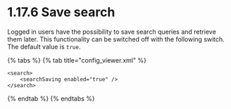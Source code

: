 # 1.17.6 Save search

Logged in users have the possibility to save search queries and retrieve them later. This functionality can be switched off with the following switch. The default value is `true`.

{% tabs %}
{% tab title="config_viewer.xml" %}
```markup
<search>
    <searchSaving enabled="true" />
</search>
```
{% endtab %}
{% endtabs %}
